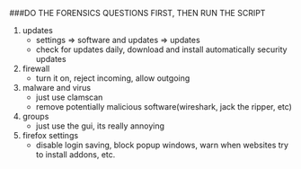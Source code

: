 ###DO THE FORENSICS QUESTIONS FIRST, THEN RUN THE SCRIPT
1. updates
    * settings => software and updates => updates
    * check for updates daily, download and install automatically security updates
2. firewall
    * turn it on, reject incoming, allow outgoing
3. malware and virus
    * just use clamscan
    * remove potentially malicious software(wireshark, jack the ripper, etc)
4. groups
    * just use the gui, its really annoying
5. firefox settings
    * disable login saving, block popup windows, warn when websites try to install addons, etc.

